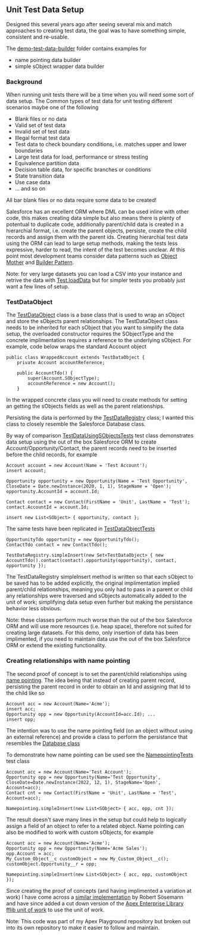 Unit Test Data Setup
--------------------

Designed this several years ago after seeing several mix and match approaches to creating test data, the goal was to have something simple, consistent and re-usable.

The [demo-test-data-builder](src/force-app/main/default/classes/) folder contains examples for 
- name pointing data builder
- simple sObject wrapper data builder

### Background

When running unit tests there will be a time when you will need some sort of data setup. The Common types of test data for unit testing different scenarios maybe one of the following  
- Blank files or no data
- Valid set of test data
- Invalid set of test data
- Illegal format test data
- Test data to check boundary conditions, i.e. matches upper and lower boundaries
- Large test data for load, performance or stress testing
- Equivalence partition data
- Decision table data, for specific branches or conditions
- State transition data
- Use case data
- ... and so on

All bar blank files or no data require some data to be created! 

Salesforce has an excellent ORM where DML can be used inline with other code, this makes creating data simple but also means there is plenty of potentual to duplicate code, additionally parent/child data is created in a hierarchial format, i.e. create the parent objects, persiste, create the child records and assign them with the parent ids. Creating hierarchial test data using the ORM can lead to large setup methods, making the tests less expressive, harder to read, the intent of the test becomes unclear. At this point most development teams consider data patterns such as  [Object Mother](https://martinfowler.com/bliki/ObjectMother.html) and [Builder Pattern](https://en.wikipedia.org/wiki/Builder_pattern#:~:text=The%20builder%20pattern%20is%20a,Gang%20of%20Four%20design%20patterns.).

Note: for very large datasets you can load a CSV into your instance and retrive the data with [Test.loadData](https://developer.salesforce.com/docs/atlas.en-us.apexcode.meta/apexcode/apex_testing_load_data.htm) but for simpler tests you probably just want a few lines of setup.

### TestDataObject

The [TestDataObject](src/force-app/main/default/classes/testobjects/TestDataObject.cls) class is a base class that is used to wrap an sObject and store the sObjects parent relationships. The TestDataObject class needs to be inherited for each sObject that you want to simplify the data setup, the overloaded constructor requires the SObjectType and the concrete implimentation requires a reference to the underlying sObject. For example, code below wraps the standard Account object    
```Apex
public class WrappedAccount extends TestDataObject {
	private Account accountReference;

	public AccountTdo() {
		super(Account.SObjectType);
		accountReference = new Account();
	}
```

In the wrapped concrete class you will need to create methods for setting an getting the sObjects fields as well as the parent relationships.

Persisting the data is performed by the [TestDataRegistry](src/force-app/main/default/classes/TestDataRegistry.cls) class; I wanted this class to closely resemble the Salesforce Database class.

By way of comparison [TestDataUsingSObjectsTests](src/force-app/main/default/classes/testobjects/TestDataUsingSObjectsTests.cls) test class demonstrates data setup using the out of the box Salesforce ORM to create Account/Opportunity/Contact, the parent records need to be inserted before the child records, for example
```Apex
Account account = new Account(Name = 'Test Account');
insert account;

Opportunity opportunity = new Opportunity(Name = 'Test Opportunity', CloseDate = Date.newInstance(2020, 1, 1), StageName = 'Open');
opportunity.AccountId = account.Id;

Contact contact = new Contact(FirstName = 'Unit', LastName = 'Test');
contact.AccountId = account.Id;

insert new List<SObject> { opportunity, contact };
```

The same tests have been replicated in [TestDataObjectTests](src/force-app/main/default/classes/testobjects/TestDataObjectTests.cls)
```Apex
OpportunityTdo opportunity = new OpportunityTdo();
ContactTdo contact = new ContactTdo();

TestDataRegistry.simpleInsert(new Set<TestDataObject> { new AccountTdo().contact(contact).opportunity(opportunity), contact, opportunity });
```

The TestDataRegistry simpleInsert method is written so that each sObject to be saved has to be added explicitly, the original implimentation implied parent/child relationships, meaning you only had to pass in a parent or child any relationships were traversed and sObjects automatically added to the unit of work;  simplifying data setup even further but making the persistance behavior less obvious.

Note: these classes perform much worse than the out of the box Salesforce ORM and will use more resources (i.e. heap space), therefore not suited for creating large datasets. For this demo, only insertion of data has been implimented, if you need to maintain data use the out of the box Salesforce ORM or extend the existing functionality.

### Creating relationships with name pointing

The second proof of concept is to set the parent/child relationships using [name pointing](https://salesforce.stackexchange.com/questions/133556/set-relationship-via-name-pointing-field). The idea being that instead of creating parent record, persisting the parent record in order to obtain an Id and assigning that Id to the child like so
```
Account acc = new Account(Name='Acme');
insert acc;
Opportunity opp = new Opportunity(AccountId=acc.Id); ...
insert opp;
```

The intention was to use the name pointing field (on an object without using an external reference) and provide a class to perform the persistance that resembles the [Database class](https://developer.salesforce.com/docs/atlas.en-us.apexref.meta/apexref/apex_methods_system_database.htm)

To demonstrate how name pointing can be used see the [NamepointingTests](src/force-app/main/default/classes/namepointing/NamepointingTests.cls) test class
```
Account acc = new Account(Name='Test Account');
Opportunity opp = new Opportunity(Name='Test Opportunity', CloseDate=Date.newInstance(2022, 12, 1), StageName='Open', Account=acc);
Contact cnt = new Contact(FirstName = 'Unit', LastName = 'Test', Account=acc);

Namepointing.simpleInsert(new List<SObject> { acc, opp, cnt });
```

The result doesn't save many lines in the setup but could help to logically assign a field of an object to refer to a related object. Name pointing can also be modified to work with custom sObjects, for example
```Apex
Account acc = new Account(Name='Acme');
Opportunity opp = new Opportunity(Name='Acme Sales');
opp.Account = acc;
My_Custom_Object__c customObject = new My_Custom_Object__c();
customObject.Opportunity__r = opp;

Namepointing.simpleInsert(new List<SObject> { acc, opp, customObject });
```

Since creating the proof of concepts (and having implimented a variation at work) I have come across a [similar implementation](https://github.com/rsoesemann/apex-domainbuilder) by Robert Sösemann and have since added a cut down version of the [Apex Enterprise Library fflib unit of work](https://github.com/apex-enterprise-patterns/fflib-apex-common) to use the unit of work.

Note: This code was part of my Apex Playground repository but broken out into its own repository to make it easier to follow and maintain.
